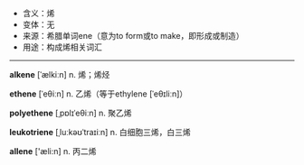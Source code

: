 - <span class="definition">含义：烯</span>
- <span class="definition">变体：无</span>
- <span class="definition">来源：希腊单词ene（意为to form或to make，即形成或制造）</span>
- <span class="definition">用途：构成烯相关词汇</span>

---

<span class="vocabulary">**alkene**</span> [ˈælkiːn] n. 烯；烯烃

<span class="vocabulary">**ethene**</span> [ˈeθiːn] n. 乙烯（等于ethylene [ˈeθɪliːn]）

<span class="vocabulary">**polyethene**</span> [ˌpɒlɪˈeθiːn] n. 聚乙烯

<span class="vocabulary">**leukotriene**</span> [ˌluːkəʊˈtraɪiːn] n. 白细胞三烯，白三烯

<span class="vocabulary">**allene**</span> ['æli:n] n. 丙二烯
